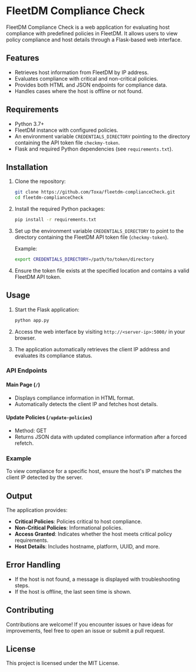 # FleetDM Compliance Check

FleetDM Compliance Check is a web application for evaluating host compliance with predefined policies in FleetDM. It allows users to view policy compliance and host details through a Flask-based web interface.

## Features

- Retrieves host information from FleetDM by IP address.
- Evaluates compliance with critical and non-critical policies.
- Provides both HTML and JSON endpoints for compliance data.
- Handles cases where the host is offline or not found.

## Requirements

- Python 3.7+
- FleetDM instance with configured policies.
- An environment variable `CREDENTIALS_DIRECTORY` pointing to the directory containing the API token file `checkmy-token`.
- Flask and required Python dependencies (see `requirements.txt`).

## Installation

1. Clone the repository:

   ```bash
   git clone https://github.com/Toxa/fleetdm-complianceCheck.git
   cd fleetdm-complianceCheck
   ```

2. Install the required Python packages:

   ```bash
   pip install -r requirements.txt
   ```

3. Set up the environment variable `CREDENTIALS_DIRECTORY` to point to the directory containing the FleetDM API token file (`checkmy-token`).

   Example:

   ```bash
   export CREDENTIALS_DIRECTORY=/path/to/token/directory
   ```

4. Ensure the token file exists at the specified location and contains a valid FleetDM API token.

## Usage

1. Start the Flask application:

   ```bash
   python app.py
   ```

2. Access the web interface by visiting `http://<server-ip>:5000/` in your browser.

3. The application automatically retrieves the client IP address and evaluates its compliance status.

### API Endpoints

#### Main Page (`/`)
- Displays compliance information in HTML format.
- Automatically detects the client IP and fetches host details.

#### Update Policies (`/update-policies`)
- Method: GET
- Returns JSON data with updated compliance information after a forced refetch.

### Example

To view compliance for a specific host, ensure the host's IP matches the client IP detected by the server.

## Output

The application provides:

- **Critical Policies**: Policies critical to host compliance.
- **Non-Critical Policies**: Informational policies.
- **Access Granted**: Indicates whether the host meets critical policy requirements.
- **Host Details**: Includes hostname, platform, UUID, and more.

## Error Handling

- If the host is not found, a message is displayed with troubleshooting steps.
- If the host is offline, the last seen time is shown.

## Contributing

Contributions are welcome! If you encounter issues or have ideas for improvements, feel free to open an issue or submit a pull request.

## License

This project is licensed under the MIT License.
